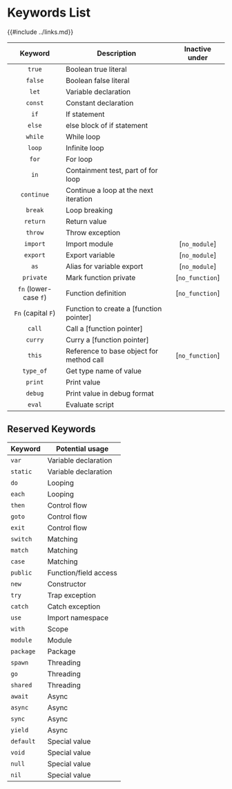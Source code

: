 Keywords List
=============

{{#include ../links.md}}

|        Keyword        | Description                              | Inactive under  |
| :-------------------: | ---------------------------------------- | :-------------: |
|        `true`         | Boolean true literal                     |                 |
|        `false`        | Boolean false literal                    |                 |
|         `let`         | Variable declaration                     |                 |
|        `const`        | Constant declaration                     |                 |
|         `if`          | If statement                             |                 |
|        `else`         | else block of if statement               |                 |
|        `while`        | While loop                               |                 |
|        `loop`         | Infinite loop                            |                 |
|         `for`         | For loop                                 |                 |
|         `in`          | Containment test, part of for loop       |                 |
|      `continue`       | Continue a loop at the next iteration    |                 |
|        `break`        | Loop breaking                            |                 |
|       `return`        | Return value                             |                 |
|        `throw`        | Throw exception                          |                 |
|       `import`        | Import module                            |  [`no_module`]  |
|       `export`        | Export variable                          |  [`no_module`]  |
|         `as`          | Alias for variable export                |  [`no_module`]  |
|       `private`       | Mark function private                    | [`no_function`] |
| `fn` (lower-case `f`) | Function definition                      | [`no_function`] |
|  `Fn` (capital `F`)   | Function to create a [function pointer]  |                 |
|        `call`         | Call a [function pointer]                |                 |
|        `curry`        | Curry a [function pointer]               |                 |
|        `this`         | Reference to base object for method call | [`no_function`] |
|       `type_of`       | Get type name of value                   |                 |
|        `print`        | Print value                              |                 |
|        `debug`        | Print value in debug format              |                 |
|        `eval`         | Evaluate script                          |                 |


Reserved Keywords
-----------------

| Keyword   | Potential usage       |
| --------- | --------------------- |
| `var`     | Variable declaration  |
| `static`  | Variable declaration  |
| `do`      | Looping               |
| `each`    | Looping               |
| `then`    | Control flow          |
| `goto`    | Control flow          |
| `exit`    | Control flow          |
| `switch`  | Matching              |
| `match`   | Matching              |
| `case`    | Matching              |
| `public`  | Function/field access |
| `new`     | Constructor           |
| `try`     | Trap exception        |
| `catch`   | Catch exception       |
| `use`     | Import namespace      |
| `with`    | Scope                 |
| `module`  | Module                |
| `package` | Package               |
| `spawn`   | Threading             |
| `go`      | Threading             |
| `shared`  | Threading             |
| `await`   | Async                 |
| `async`   | Async                 |
| `sync`    | Async                 |
| `yield`   | Async                 |
| `default` | Special value         |
| `void`    | Special value         |
| `null`    | Special value         |
| `nil`     | Special value         |
